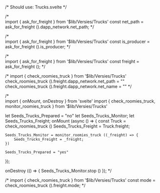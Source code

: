 

/*
	Should use: Trucks.svelte
*/

/*	
	import { ask_for_freight } from '$lib/Versies/Trucks'
	const net_path = ask_for_freight ().dapp_network.net_path;
*/

/*	
	import { ask_for_freight } from '$lib/Versies/Trucks'
	const is_producer = ask_for_freight ().is_producer;
*/


/*	
	import { ask_for_freight } from '$lib/Versies/Trucks'
	const freight = ask_for_freight ();
*/

/*
	import { check_roomies_truck } from '$lib/Versies/Trucks'
	check_roomies_truck ().freight.dapp_network.net_path = ""
	check_roomies_truck ().freight.dapp_network.net_name = ""
*/


/*	
import { onMount, onDestroy } from 'svelte'
import { check_roomies_truck, monitor_roomies_truck } from '$lib/Versies/Trucks'

let Seeds_Trucks_Prepared = "no"
let Seeds_Trucks_Monitor;
let Seeds_Trucks_Freight;
onMount (async () => {
	const Truck = check_roomies_truck ()
	Seeds_Trucks_Freight = Truck.freight; 
	
	Seeds_Trucks_Monitor = monitor_roomies_truck ((_freight) => {
		Seeds_Trucks_Freight = _freight;
	})
	
	Seeds_Trucks_Prepared = "yes"
});

onDestroy (() => {
	Seeds_Trucks_Monitor.stop ()
}); 
*/







/*
	import { check_roomies_truck } from '$lib/Versies/Trucks'
	const mode = check_roomies_truck ().freight.mode;
*/




